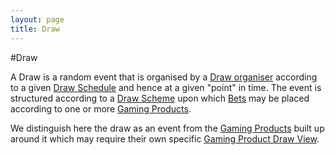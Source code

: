 ```yaml
---
layout: page
title: Draw
---
```

#Draw

A Draw is a random event that is organised by a [Draw organiser](draw-organiser) according to a given [Draw Schedule](draw-schedule) and hence at a given "point" in time. The event is structured according to a [Draw Scheme](draw-scheme) upon which [Bets](bets) may be placed according to one or more [Gaming Products](gaming-products).

We distinguish here the draw as an event from the [Gaming Products](gaming-products) built up around it which may require their own specific [Gaming Product Draw View](gaming-product-draw-view).

